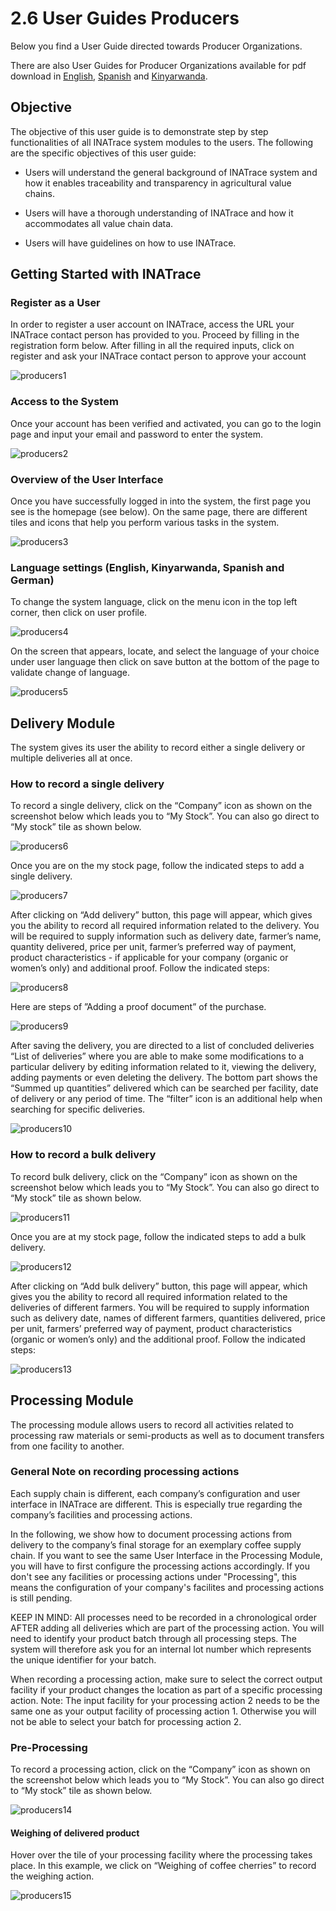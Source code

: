 # 2.6 User Guides Producers

Below you find a User Guide directed towards Producer Organizations. 

There are also User Guides for Producer Organizations available for pdf download in [English](https://www.sustainable-supply-chains.org/fileadmin/INA/INATrace_2.0_User_guide_2023_Producers.pdf), [Spanish](https://www.sustainable-supply-chains.org/fileadmin/INA/Wissen_Werkzeuge/INATrace/INATrace_2.0_PRODUCTOR_instrucciones_de_uso.pdf) and [Kinyarwanda](https://www.sustainable-supply-chains.org/fileadmin/INA/Wissen_Werkzeuge/INATrace/INATrace_2.0_User_guide_2023_Producers__Kinyarwanda.pdf).

## Objective

The objective of this user guide is to demonstrate step by step functionalities of all INATrace system modules to the users. The following are the specific objectives of this user guide: 

- Users will understand the general background of INATrace system and how it enables traceability and transparency in agricultural value chains. 

- Users will have a thorough understanding of INATrace and how it accommodates all value chain data. 

- Users will have guidelines on how to use INATrace.

## Getting Started with INATrace

### Register as a User

In order to register a user account on INATrace, access the URL your INATrace contact person has provided to you. Proceed by filling in the registration form below. After filling in all the required inputs, click on register and ask your INATrace contact person to approve your account

![producers1](/images/producers1.png)

### Access to the System

Once your account has been verified and activated, you can go to the login page and input your email and password to enter the system. 

![producers2](/images/producers2.png)

### Overview of the User Interface

Once you have successfully logged in into the system, the first page you see is the homepage (see below). On the same page, there are different tiles and icons that help you perform various tasks in the system.

![producers3](/images/producers3.png)

### Language settings (English, Kinyarwanda, Spanish and German)

To change the system language, click on the menu icon in the top left corner, then click on user profile.

![producers4](/images/producers4.png)

On the screen that appears, locate, and select the language of your choice under user language then click on save button at the bottom of the page to validate change of language.

![producers5](/images/producers5.png)

## Delivery Module

The system gives its user the ability to record either a single delivery or multiple deliveries all at once.

### How to record a single delivery

To record a single delivery, click on the “Company” icon as shown on the screenshot below which leads you to “My Stock”. You can also go direct to “My stock” tile as shown below.

![producers6](/images/producers6.png)

Once you are on the my stock page, follow the indicated steps to add a single delivery.

![producers7](/images/producers7.png)

After clicking on “Add delivery” button, this page will appear, which gives you the ability to record all required information related to the delivery. You will be required to supply information such as delivery date, farmer’s name, quantity delivered, price per unit, farmer’s preferred way of payment, product characteristics - if applicable for your company (organic or women’s only) and additional proof. Follow the indicated steps:

![producers8](/images/producers8.png)

Here are steps of ”Adding a proof document” of the purchase.

![producers9](/images/producers9.png)

After saving the delivery, you are directed to a list of concluded deliveries “List of deliveries” where you are able to make some modifications to a particular delivery by editing information related to it, viewing the delivery, adding payments or even deleting the delivery. The bottom part shows the “Summed up quantities” delivered which can be searched per facility, date of delivery or any period of time. The “filter” icon is an additional help when searching for specific deliveries. 

![producers10](/images/producers10.png)

### How to record a bulk delivery

To record bulk delivery, click on the “Company” icon as shown on the screenshot below which leads you to “My Stock”. You can also go direct to “My stock” tile as shown below.  

![producers11](/images/producers11.png)

Once you are at my stock page, follow the indicated steps to add a bulk delivery. 

![producers12](/images/producers12.png)

After clicking on “Add bulk delivery” button, this page will appear, which gives you the ability to record all required information related to the deliveries of different farmers. You will be required to supply information such as delivery date, names of different farmers, quantities delivered, price per unit, farmers’ preferred way of payment, product characteristics (organic or women’s only) and the additional proof. Follow the indicated steps:

![producers13](/images/producers13.png)

## Processing Module

The processing module allows users to record all activities related to processing raw materials or semi-products as well as to document transfers from one facility to another.

### General Note on recording processing actions

Each supply chain is different, each company’s configuration and user interface in INATrace are different. This is especially true regarding the company’s facilities and processing actions.

In the following, we show how to document processing actions from delivery to the company’s final storage for an exemplary coffee supply chain. If you want to see the same User Interface in the Processing Module, you will have to first configure the processing actions accordingly. If you don't see any facilities or processing actions under "Processing", this means the configuration of your company's facilites and processing actions is still pending. 


KEEP IN MIND:
All processes need to be recorded in a chronological order AFTER adding all deliveries which are part of the processing action.
You will need to identify your product batch through all processing steps. The system will therefore ask you for an internal lot number which represents the unique identifier for your batch. 

When recording a processing action, make sure to select the correct output facility if your product changes the location as part of a specific processing action. Note: The input facility for your processing action 2 needs to be the same one as your output facility of processing action 1. Otherwise you will not be able to select your batch for processing action 2. 

### Pre-Processing

To record a processing action, click on the “Company” icon as shown on the screenshot below which leads you to “My Stock”. You can also go direct to “My stock” tile as shown below. 

![producers14](/images/producers14.png)

#### Weighing of delivered product

Hover over the tile of your processing facility where the processing takes place. In this example, we click on “Weighing of coffee cherries” to record the weighing action. 

![producers15](/images/producers15.png)







